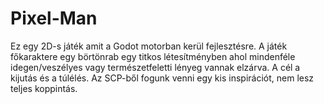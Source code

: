 # Pixel-Man
Ez egy 2D-s játék amit a Godot motorban kerül fejlesztésre. A játék főkaraktere egy börtönrab egy titkos létesítményben ahol mindenféle idegen/veszélyes vagy természetfeletti lényeg vannak elzárva. A cél a kijutás és a túlélés. 
Az SCP-ből fogunk venni egy kis inspirációt, nem lesz teljes koppintás.
